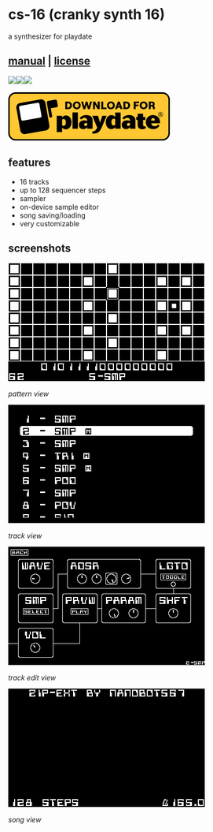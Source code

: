 # cs-16 (cranky synth 16)
a synthesizer for playdate

## [manual](https://github.com/nanobot567/cs-16/blob/main/MANUAL.md) | [license](https://github.com/nanobot567/cs-16/blob/main/LICENSE)

<img src ="https://img.shields.io/tokei/lines/github/nanobot567/cs-16"><img src="https://img.shields.io/github/downloads/nanobot567/cs-16/total"><img src="https://img.shields.io/github/v/release/nanobot567/cs-16">

<div style="align: center;"><a href="https://github.com/nanobot567/cs-16/releases/latest"><img src="https://github.com/Nanobot567/tAoHtH/blob/main/readme-graphics/Playdate-badge-download.png"></a></img></div>

## features
- 16 tracks
- up to 128 sequencer steps
- sampler
- on-device sample editor
- song saving/loading
- very customizable

## screenshots

![](assets/pattern.png)

*pattern view*

![](assets/track.png)

*track view*

![](assets/track-2.png)

*track edit view*

![](assets/song.png)

*song view*
